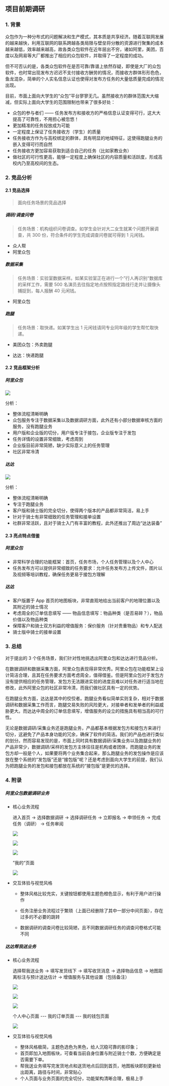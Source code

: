 ## 项目前期调研

### 1. 背景

众包作为一种分布式的问题解决和生产模式，其本质是共享经济。随着互联网发展的越来越快，利用互联网的联系跨越各类局限与壁垒将分散的资源进行聚集的成本越来越低，效率越来越高，故各类众包软件在近年层出不穷，诸如阿里，美团，百度以及网易等大厂都推出了相应的众包软件，并取得了一定程度的成功。

但不可否认的是，各类众包软件在是否可靠/靠谱上依然存疑，即使是大厂的众包软件，也时常出现发布方迟迟不支付接收方酬劳的情况，而接收方群体形形色色，鱼龙混杂，简单的个人实名信息认证也使得对发布方任务的大量低质量完成的情况出现。

目前，市面上面向大学生的“众包”平台寥寥无几。虽然接收方的群体范围大大缩减，但实际上面向大学生的范围限制也带来了很多好处：

* 众包的参与者们 —— 任务发布方和接收方的严格信息认证变得可行，这大大提高了可靠性，不用担心被忽悠！
* 更加精准的任务投放成为可能
* 一定程度上保证了任务接收方（学生）的质量
* 任务接收方作为与高校绑定的群体，具有明显的地域特征，这使得跑腿业务的嵌入变得可行而自然
* 任务接收方更加容易获取到适合自己的任务（比如家教业务）
* 做社区的可行性更高，能够一定程度上确保社区的内容质量和活跃度，形成高校内乃至高校间的生态。

### 2. 竞品分析

#### 2.1 竞品选择

> 面向任务场景的竞品选择

##### 调研/调查问卷

> 任务场景：机构组织问卷调查。如学生会针对大二女生就某个问题开展调查，共 300 份，符合条件的学生完成调查问卷就可得到 1 元闲钱。

* 众人帮
* 阿里众包

##### 数据采集

> 任务场景：实验室数据采样。如某实验室正在进行一个”行人再识别“数据库的采样工作，需要 500 名演员去往指定地点按照指定路线行走并让摄像头捕捉到，每人报酬 40 元闲钱。

* 阿里众包

##### 跑腿

> 任务场景：取快递。如某学生出 1 元闲钱请同专业同年级的学生帮忙取快递。

* 美团众包：外卖跑腿

* 达达：快递跑腿

#### 2.2 竞品框架分析

##### 阿里众包

![](https://github.com/milkymoney/Dashboard/blob/master/pic/阿里众包_v1.png)


分析：

* 整体流程清晰明确
* 众包服务专注于数据采集以及数据调研方面，此外还有小部分数据审核方面的服务，没有跑腿业务
* 用户版和企业版的切分，用户版专注于接包，企业版专注于发包
* 任务详情的设置非常细致，考虑周到
* 企业版目前非常简陋，缺少实际意义上的任务管理
* 社区非常冷清

##### 达达

![](https://github.com/milkymoney/Dashboard/blob/master/pic/达达_v1.png)

分析：

* 整体流程清晰明确
* 专注于跑腿业务
* 客户版和骑士版的完全切分，使得两个版本的产品都非常简洁，易上手
* 针对于骑士有非常细致的任务管理和接单设置
* 社群非常活跃，且对于骑士入门有丰富的教程，此外还推出了周边“达达装备”

#### 2.3 亮点特点借鉴

##### 阿里众包

* 非常科学合理的功能框架：首页，任务市场，个人任务管理以及个人中心
* 任务发布方可以提供非常细致的任务要求：允许任务发布方上传文件，图片以及视频等培训教程，确保任务更易于接包方理解

##### 达达

* 客户版置于 App 首页的地图板块，非常直观地给出当前客户的地理位置以及其附近的骑士情况
* 考虑周全的订单信息填写 —— 物品信息填写：物品种类（是否易碎？），物品价值以及物品种类
* 保障客户和骑士双方利益的增值服务：保价服务（针对贵重物品）和专人配送
* 骑士版中骑士的接单设置

### 3. 总结

对于提出的 3 个任务场景，我们针对性地挑选出阿里众包和达达进行竞品分析。

在数据调研和数据采集方面，阿里众包表现得非常优秀。阿里众包在功能框架上设计简洁合理，且其在任务要求方面考虑周全，值得借鉴。但是阿里众包对于发包方没有提供相应的任务管理，发包方无法跟进实验的进度且难以对任务进行适当地在修改，此外阿里众包的社区非常冷清，而我们做社区具有一定的优势。

在跑腿业务方面，达达是其中的佼佼者。跑腿业务看似简单实则复杂，相对于数据调研和数据采集工作而言，跑腿交易失败的风险更大，对接单者和发单者的利益威胁更大。而达达中周全的订单信息填写，增值服务的设立的措施具有相当高的可行性。

无论是数据调研/采集业务还是跑腿业务，产品都基本根据发包方和接包方来进行切分，这避免了产品本身功能的冗余，确保了软件的简洁。我们的产品也进行类似的划分。然而容易发现的是，市面上同时具有数据调研/采集业务以及跑腿业务的产品非常少，数据调研/采样的发包方主体往往是机构或者团体，而跑腿业务的发包方却一般是个人，如果要将两个业务集合起来，那么跑腿业务的发包操作是应该放在整个系统的“发包版”还是“接包版”呢？还是考虑到面向大学生的前提，我们认为把跑腿业务的发包和接包都放在系统的“接包版”是更优的选择。

### 4. 附录

##### 阿里众包数据调研业务

* 核心业务流程

  进入首页 -> 选择数据调研 -> 选择调研任务 -> 立即报名 -> 申领任务 -> 完成任务（调研） -> 任务审阅

  ![](https://github.com/milkymoney/Dashboard/blob/master/pic/阿里众包_123.png)

  ![](https://github.com/milkymoney/Dashboard/blob/master/pic/阿里众包_456.png)

  ![](https://github.com/milkymoney/Dashboard/blob/master/pic/阿里众包_789.png)

  ”我的“页面

  ![](https://github.com/milkymoney/Dashboard/blob/master/pic/阿里众包_10.jpg)

* 交互体验与视觉风格

  * 整体风格比较充实，关键按钮都使用主题色橙色显示，有利于用户进行操作

  * 任务注册业务流程过于繁琐（上面已经删除了其中一部分中间页面），存在过多的不必要的跳转
  * 数据调研的调查问卷比较简陋，且不同数据调研任务的调查问卷格式可能不同

##### 达达帮我送业务

* 核心业务流程

  选择帮我送业务 -> 填写发货线下 -> 填写收货消息 -> 选择物品信息 -> 地图距离标注与预计送达估计 -> 增值服务与其他设置（包括备注）

  ![](https://github.com/milkymoney/Dashboard/blob/master/pic/达达_123.png)

  ![](https://github.com/milkymoney/Dashboard/blob/master/pic/达达_456.png)

  ![](https://github.com/milkymoney/Dashboard/blob/master/pic/达达_78.png)

  个人中心页面 --- 我的订单页面 --- 我的钱包页面

  ![](https://github.com/milkymoney/Dashboard/blob/master/pic/达达_91011.png)

* 交互体验与视觉风格

  * 整体风格极简，主题色选色为黑色，给人沉稳可靠的影印象；
  * 首页即加入地图板块，可查看当前自身位置与附近骑士个数，方便确定是否需要下单。
  * 帮我送业务填写完发货地点和送货地点后回到首页，地图板块即刻更新给出距离，路径与时间，非常贴心
  * 个人页面与业务页面的完全切分，功能架构清晰合理，极易上手

